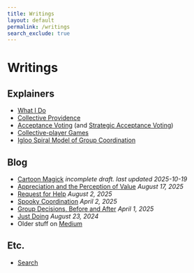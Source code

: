 ```yaml
---
title: Writings
layout: default
permalink: /writings
search_exclude: true
---
```


# Writings

## Explainers

* [What I Do](/writings/what-i-do)
* [Collective Providence](/writings/collective-providence)
* [Acceptance Voting](/writings/acceptance-voting) (and [Strategic Acceptance Voting](/writings/strategic-acceptance-voting))
* [Collective-player Games](/writings/collective-player-games)
* [Igloo Spiral Model of Group Coordination](/writings/igloo-spiral-model)

## Blog

* [Cartoon Magick](/writings/cartoon-magick) _incomplete draft. last updated 2025-10-19_
* [Appreciation and the Perception of Value](/writings/appreciation-and-the-perception-of-value) _August 17, 2025_
* [Request for Help](/writings/request-for-help) _August 2, 2025_
* [Spooky Coordination](/writings/spooky-coordination) _April 2, 2025_
* [Group Decisions, Before and After](/writings/group-decisions-before-and-after) _April 1, 2025_
* [Just Doing](/writings/just-doing) _August 23, 2024_
* Older stuff on [Medium](https://medium.com/@dan.allison)

## Etc.

* [Search](/writings/search)
